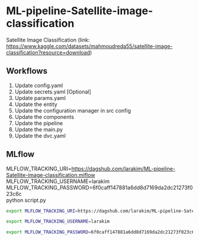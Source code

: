 # ML-pipeline-Satellite-image-classification
Satellite Image Classification (link: https://www.kaggle.com/datasets/mahmoudreda55/satellite-image-classification?resource=download)

## Workflows
1. Update config.yaml
2. Update secrets.yaml [Optional]
3. Update params.yaml
4. Update the entity
5. Update the configuration manager in src config
6. Update the components
7. Update the pipeline
8. Update the main.py
9. Update the dvc.yaml


## MLflow
MLFLOW_TRACKING_URI=https://dagshub.com/larakim/ML-pipeline-Satellite-image-classification.mlflow \
MLFLOW_TRACKING_USERNAME=larakim \
MLFLOW_TRACKING_PASSWORD=6f0caff147881a6dd8d7169da2dc21273f023c6c \
python script.py

```bash
export MLFLOW_TRACKING_URI=https://dagshub.com/larakim/ML-pipeline-Satellite-image-classification.mlflow 

export MLFLOW_TRACKING_USERNAME=larakim 

export MLFLOW_TRACKING_PASSWORD=6f0caff147881a6dd8d7169da2dc21273f023c6c 
```